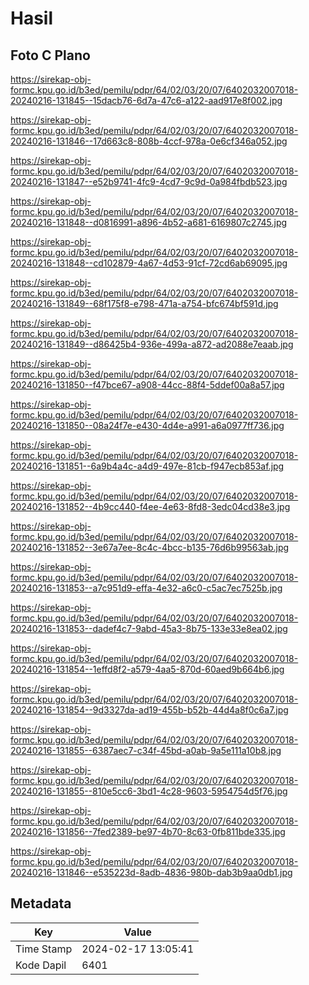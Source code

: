 # Hasil

## Foto C Plano

https://sirekap-obj-formc.kpu.go.id/b3ed/pemilu/pdpr/64/02/03/20/07/6402032007018-20240216-131845--15dacb76-6d7a-47c6-a122-aad917e8f002.jpg

https://sirekap-obj-formc.kpu.go.id/b3ed/pemilu/pdpr/64/02/03/20/07/6402032007018-20240216-131846--17d663c8-808b-4ccf-978a-0e6cf346a052.jpg

https://sirekap-obj-formc.kpu.go.id/b3ed/pemilu/pdpr/64/02/03/20/07/6402032007018-20240216-131847--e52b9741-4fc9-4cd7-9c9d-0a984fbdb523.jpg

https://sirekap-obj-formc.kpu.go.id/b3ed/pemilu/pdpr/64/02/03/20/07/6402032007018-20240216-131848--d0816991-a896-4b52-a681-6169807c2745.jpg

https://sirekap-obj-formc.kpu.go.id/b3ed/pemilu/pdpr/64/02/03/20/07/6402032007018-20240216-131848--cd102879-4a67-4d53-91cf-72cd6ab69095.jpg

https://sirekap-obj-formc.kpu.go.id/b3ed/pemilu/pdpr/64/02/03/20/07/6402032007018-20240216-131849--68f175f8-e798-471a-a754-bfc674bf591d.jpg

https://sirekap-obj-formc.kpu.go.id/b3ed/pemilu/pdpr/64/02/03/20/07/6402032007018-20240216-131849--d86425b4-936e-499a-a872-ad2088e7eaab.jpg

https://sirekap-obj-formc.kpu.go.id/b3ed/pemilu/pdpr/64/02/03/20/07/6402032007018-20240216-131850--f47bce67-a908-44cc-88f4-5ddef00a8a57.jpg

https://sirekap-obj-formc.kpu.go.id/b3ed/pemilu/pdpr/64/02/03/20/07/6402032007018-20240216-131850--08a24f7e-e430-4d4e-a991-a6a0977ff736.jpg

https://sirekap-obj-formc.kpu.go.id/b3ed/pemilu/pdpr/64/02/03/20/07/6402032007018-20240216-131851--6a9b4a4c-a4d9-497e-81cb-f947ecb853af.jpg

https://sirekap-obj-formc.kpu.go.id/b3ed/pemilu/pdpr/64/02/03/20/07/6402032007018-20240216-131852--4b9cc440-f4ee-4e63-8fd8-3edc04cd38e3.jpg

https://sirekap-obj-formc.kpu.go.id/b3ed/pemilu/pdpr/64/02/03/20/07/6402032007018-20240216-131852--3e67a7ee-8c4c-4bcc-b135-76d6b99563ab.jpg

https://sirekap-obj-formc.kpu.go.id/b3ed/pemilu/pdpr/64/02/03/20/07/6402032007018-20240216-131853--a7c951d9-effa-4e32-a6c0-c5ac7ec7525b.jpg

https://sirekap-obj-formc.kpu.go.id/b3ed/pemilu/pdpr/64/02/03/20/07/6402032007018-20240216-131853--dadef4c7-9abd-45a3-8b75-133e33e8ea02.jpg

https://sirekap-obj-formc.kpu.go.id/b3ed/pemilu/pdpr/64/02/03/20/07/6402032007018-20240216-131854--1effd8f2-a579-4aa5-870d-60aed9b664b6.jpg

https://sirekap-obj-formc.kpu.go.id/b3ed/pemilu/pdpr/64/02/03/20/07/6402032007018-20240216-131854--9d3327da-ad19-455b-b52b-44d4a8f0c6a7.jpg

https://sirekap-obj-formc.kpu.go.id/b3ed/pemilu/pdpr/64/02/03/20/07/6402032007018-20240216-131855--6387aec7-c34f-45bd-a0ab-9a5e111a10b8.jpg

https://sirekap-obj-formc.kpu.go.id/b3ed/pemilu/pdpr/64/02/03/20/07/6402032007018-20240216-131855--810e5cc6-3bd1-4c28-9603-5954754d5f76.jpg

https://sirekap-obj-formc.kpu.go.id/b3ed/pemilu/pdpr/64/02/03/20/07/6402032007018-20240216-131856--7fed2389-be97-4b70-8c63-0fb811bde335.jpg

https://sirekap-obj-formc.kpu.go.id/b3ed/pemilu/pdpr/64/02/03/20/07/6402032007018-20240216-131846--e535223d-8adb-4836-980b-dab3b9aa0db1.jpg


## Metadata

| Key        | Value               |
| ---------- | ------------------- |
| Time Stamp | 2024-02-17 13:05:41 |
| Kode Dapil | 6401                |



